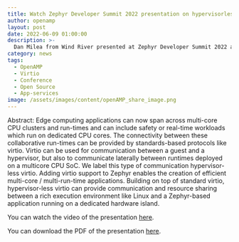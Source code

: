 ```yaml
---
title: Watch Zephyr Developer Summit 2022 presentation on hypervisorless virtio
author: openamp
layout: post
date: 2022-06-09 01:00:00
description: >-
  Dan Milea from Wind River presented at Zephyr Developer Summit 2022 about "Hypervisor-less Virtio: Assembling Multi-OS Systems Using Standards-based Protocols for Intra-SoC Connectivity and Device Sharing".
category: news
tags:
  - OpenAMP
  - Virtio
  - Conference
  - Open Source
  - App-services
image: /assets/images/content/openAMP_share_image.png
---
```

Abstract:
Edge computing applications can now span across multi-core CPU clusters and run-times and can include safety or real-time workloads which run on dedicated CPU cores. The connectivity between these collaborative run-times can be provided by standards-based protocols like virtio. Virtio can be used for communication between a guest and a hypervisor, but also to communicate laterally between runtimes deployed on a multicore CPU SoC. We label this type of communication hypervisor-less virtio. Adding virtio support to Zephyr enables the creation of efficient multi-core / multi-run-time applications. Building on top of standard virtio, hypervisor-less virtio can provide communication and resource sharing between a rich execution environment like Linux and a Zephyr-based application running on a dedicated hardware island.

You can watch the video of the presentation [here](https://www.youtube.com/watch?v=6cghaH7qW04).

You can download the PDF of the presentation [here](https://static.sched.com/hosted_files/zephyr2022/43/Zephyr_DevSummit22_DMilea_v1.1.pdf).

